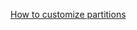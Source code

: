 [How to customize partitions](../../en/How_to_compile_and_develop_your_own_AT_project/How_to_customize_partitions.md)